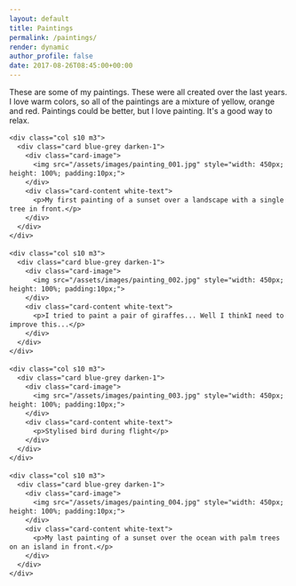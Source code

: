 ```yaml
---
layout: default
title: Paintings
permalink: /paintings/
render: dynamic
author_profile: false
date: 2017-08-26T08:45:00+00:00
---
```


These are some of my paintings. These were all created over the last years. I love warm colors, so all of the paintings are a mixture of yellow, orange and red.
Paintings could be better, but I love painting. It's a good way to relax.

<div>
  <div class="row" >

    <div class="col s10 m3">
      <div class="card blue-grey darken-1">
        <div class="card-image">
          <img src="/assets/images/painting_001.jpg" style="width: 450px; height: 100%; padding:10px;">
        </div>
        <div class="card-content white-text">
          <p>My first painting of a sunset over a landscape with a single tree in front.</p>
        </div>
      </div>
    </div>

    <div class="col s10 m3">
      <div class="card blue-grey darken-1">
        <div class="card-image">
          <img src="/assets/images/painting_002.jpg" style="width: 450px; height: 100%; padding:10px;">
        </div>
        <div class="card-content white-text">
          <p>I tried to paint a pair of giraffes... Well I thinkI need to improve this...</p>
        </div>
      </div>
    </div>

    <div class="col s10 m3">
      <div class="card blue-grey darken-1">
        <div class="card-image">
          <img src="/assets/images/painting_003.jpg" style="width: 450px; height: 100%; padding:10px;">
        </div>
        <div class="card-content white-text">
          <p>Stylised bird during flight</p>
        </div>
      </div>
    </div>

    <div class="col s10 m3">
      <div class="card blue-grey darken-1">
        <div class="card-image">
          <img src="/assets/images/painting_004.jpg" style="width: 450px; height: 100%; padding:10px;">
        </div>
        <div class="card-content white-text">
          <p>My last painting of a sunset over the ocean with palm trees on an island in front.</p>
        </div>
      </div>
    </div>

  </div>
</div>
